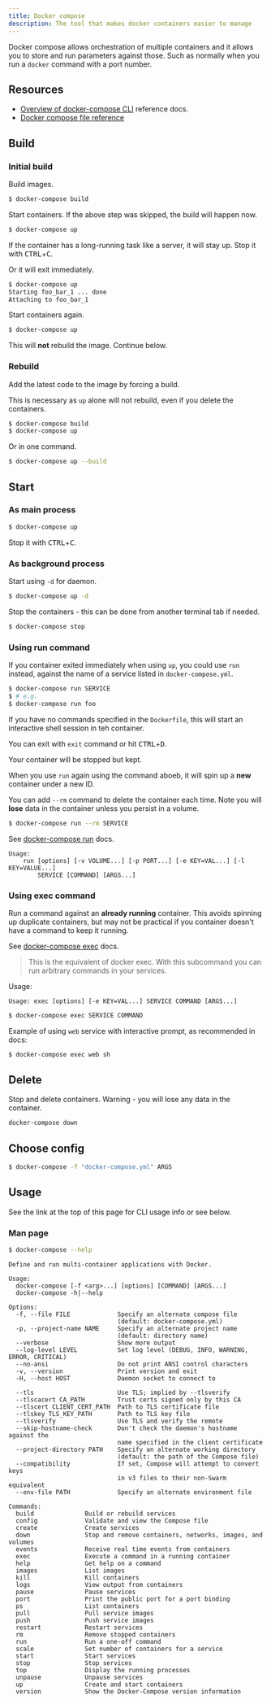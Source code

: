 ```yaml
---
title: Docker compose
description: The tool that makes docker containers easier to manage
---
```


Docker compose allows orchestration of multiple containers and it allows you to store and run parameters against those. Such as normally when you run a `docker` command with a port number.


## Resources

- [Overview of docker-compose CLI](https://docs.docker.com/compose/reference/overview/) reference docs.
- [Docker compose file reference](https://docs.docker.com/compose/compose-file/)


## Build

### Initial build

Build images.

```sh
$ docker-compose build
```

Start containers. If the above step was skipped, the build will happen now.

```sh
$ docker-compose up
```

If the container has a long-running task like a server, it will stay up. Stop it with <kbd>CTRL</kbd>+<kbd>C</kbd>.

Or it will exit immediately.

```sh
$ docker-compose up         
Starting foo_bar_1 ... done
Attaching to foo_bar_1
```

Start containers again.

```sh
$ docker-compose up
```

This will **not** rebuild the image. Continue below.

### Rebuild

Add the latest code to the image by forcing a build.

This is necessary as `up` alone will not rebuild, even if you delete the containers.

```sh
$ docker-compose build
$ docker-compose up
```

Or in one command.

```sh
$ docker-compose up --build
```


## Start

### As main process

```sh
$ docker-compose up
```

Stop it with <kbd>CTRL</kbd>+<kbd>C</kbd>.


### As background process

Start using `-d` for daemon.

```sh
$ docker-compose up -d
```

Stop the containers - this can be done from another terminal tab if needed.

```sh
$ docker-compose stop
```

### Using run command

If you container exited immediately when using `up`, you could use `run` instead, against the name of a service listed in `docker-compose.yml`.

```sh
$ docker-compose run SERVICE
$ # e.g.
$ docker-compose run foo
```

If you have no commands specified in the `Dockerfile`, this will start an interactive shell session in teh container.

You can exit with `exit` command or hit <kbd>CTRL</kbd>+<kbd>D</kbd>.

Your container will be stopped but kept.

When you use `run` again using the command aboeb, it will spin up a **new** container under a new ID. 

You can add `--rm` command to delete the container each time. Note you will **lose** data in the container unless you persist in a volume.

```sh
$ docker-compose run --rm SERVICE
```

See [docker-compose run](https://docs.docker.com/compose/reference/run/) docs.

```
Usage:
    run [options] [-v VOLUME...] [-p PORT...] [-e KEY=VAL...] [-l KEY=VALUE...]
        SERVICE [COMMAND] [ARGS...]
```

### Using exec command

Run a command against an **already running** container. This avoids spinning up duplicate containers, but may not be practical if you container doesn't have a command to keep it running.

See [docker-compose exec](https://docs.docker.com/compose/reference/exec/) docs.

> This is the equivalent of docker exec. With this subcommand you can run arbitrary commands in your services. 

Usage:

```
Usage: exec [options] [-e KEY=VAL...] SERVICE COMMAND [ARGS...]
```

```sh
$ docker-compose exec SERVICE COMMAND
```

Example of using `web` service with interactive prompt, as recommended in docs:

```sh
$ docker-compose exec web sh
```


## Delete

Stop and delete containers. Warning - you will lose any data in the container.

```sh
docker-compose down
```


## Choose config

```sh
$ docker-compose -f "docker-compose.yml" ARGS
```


## Usage

See the link at the top of this page for CLI usage info or see below.

### Man page

```sh
$ docker-compose --help
```

```
Define and run multi-container applications with Docker.

Usage:
  docker-compose [-f <arg>...] [options] [COMMAND] [ARGS...]
  docker-compose -h|--help

Options:
  -f, --file FILE             Specify an alternate compose file
                              (default: docker-compose.yml)
  -p, --project-name NAME     Specify an alternate project name
                              (default: directory name)
  --verbose                   Show more output
  --log-level LEVEL           Set log level (DEBUG, INFO, WARNING, ERROR, CRITICAL)
  --no-ansi                   Do not print ANSI control characters
  -v, --version               Print version and exit
  -H, --host HOST             Daemon socket to connect to

  --tls                       Use TLS; implied by --tlsverify
  --tlscacert CA_PATH         Trust certs signed only by this CA
  --tlscert CLIENT_CERT_PATH  Path to TLS certificate file
  --tlskey TLS_KEY_PATH       Path to TLS key file
  --tlsverify                 Use TLS and verify the remote
  --skip-hostname-check       Don't check the daemon's hostname against the
                              name specified in the client certificate
  --project-directory PATH    Specify an alternate working directory
                              (default: the path of the Compose file)
  --compatibility             If set, Compose will attempt to convert keys
                              in v3 files to their non-Swarm equivalent
  --env-file PATH             Specify an alternate environment file

Commands:
  build              Build or rebuild services
  config             Validate and view the Compose file
  create             Create services
  down               Stop and remove containers, networks, images, and volumes
  events             Receive real time events from containers
  exec               Execute a command in a running container
  help               Get help on a command
  images             List images
  kill               Kill containers
  logs               View output from containers
  pause              Pause services
  port               Print the public port for a port binding
  ps                 List containers
  pull               Pull service images
  push               Push service images
  restart            Restart services
  rm                 Remove stopped containers
  run                Run a one-off command
  scale              Set number of containers for a service
  start              Start services
  stop               Stop services
  top                Display the running processes
  unpause            Unpause services
  up                 Create and start containers
  version            Show the Docker-Compose version information
  ```
